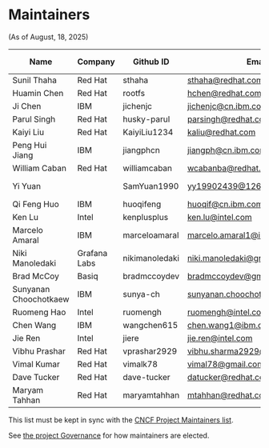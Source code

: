 # Maintainers

(As of August, 18, 2025) <!-- For every PR that modifies this file, please update the PR creation date here accordingly -->

| Name                  | Company      | Github ID      | Email                            | Role                 | Last sign up |
|-----------------------|--------------|----------------|----------------------------------|----------------------|--------------|
| Sunil Thaha           | Red Hat      | sthaha         | <sthaha@redhat.com>              | Project Lead         | 16/07/2025   |
| Huamin Chen           | Red Hat      | rootfs         | <hchen@redhat.com>               |                      |              |
| Ji Chen               | IBM          | jichenjc       | <jichenjc@cn.ibm.com>            |                      |              |
| Parul Singh           | Red Hat      | husky-parul    | <parsingh@redhat.com>            |                      |              |
| Kaiyi Liu             | Red Hat      | KaiyiLiu1234   | <kaliu@redhat.com>               |                      |              |
| Peng Hui Jiang        | IBM          | jiangphcn      | <jiangph@cn.ibm.com>             |                      |              |
| William Caban         | Red Hat      | williamcaban   | <wcabanba@redhat.com>            |                      |              |
| Yi Yuan               |              | SamYuan1990    | <yy19902439@126.com>             | Community Engagement | 01/08/2025   |
| Qi Feng Huo           | IBM          | huoqifeng      | <huoqif@cn.ibm.com>              |                      |              |
| Ken Lu                | Intel        | kenplusplus    | <ken.lu@intel.com>               |                      |              |
| Marcelo Amaral        | IBM          | marceloamaral  | <marcelo.amaral1@ibm.com>        |                      |              |
| Niki Manoledaki       | Grafana Labs | nikimanoledaki | <niki.manoledaki@grafana.com>    |                      |              |
| Brad McCoy            | Basiq        | bradmccoydev   | <bradmccoydev@gmail.com>         |                      |              |
| Sunyanan Choochotkaew | IBM          | sunya-ch       | <sunyanan.choochotkaew1@ibm.com> | Community Engagement | 01/08/2025   |
| Ruomeng Hao           | Intel        | ruomengh       | <ruomengh@intel.com>             |                      |              |
| Chen Wang             | IBM          | wangchen615    | <chen.wang1@ibm.com>             |                      |              |
| Jie Ren               | Intel        | jiere          | <jie.ren@intel.com>              |                      |              |
| Vibhu Prashar         | Red Hat      | vprashar2929   | <vibhu.sharma2929@gmail.com>     | Maintainer           | 18/08/2025   |
| Vimal Kumar           | Red Hat      | vimalk78       | <vimal78@gmail.com>              |                      |              |
| Dave Tucker           | Red Hat      | dave-tucker    | <datucker@redhat.com>            |                      |              |
| Maryam Tahhan         | Red Hat      | maryamtahhan   | <mtahhan@redhat.com>             |                      |              |

This list must be kept in sync with the
[CNCF Project Maintainers list](https://github.com/cncf/foundation/blob/master/project-maintainers.csv).

See [the project Governance](GOVERNANCE.md) for how maintainers are elected.
